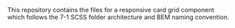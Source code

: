 This repository contains the files for a responsive card grid component which follows the 7-1 SCSS folder architecture and BEM naming convention.
